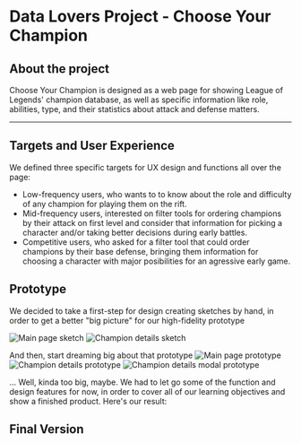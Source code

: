 # Data Lovers Project - Choose Your Champion

## About the project

Choose Your Champion is designed as a web page for showing League of Legends' champion database, as well as specific information like role, abilities, type, and their statistics about attack and defense matters.

***

## Targets and User Experience

We defined three specific targets for UX design and functions all over the page:

* Low-frequency users, who wants to to know about the role and difficulty of any champion for playing them on the rift.
* Mid-frequency users, interested on filter tools for ordering champions by their attack on first level and consider that information for picking a character and/or taking better decisions during early battles.
* Competitive users, who asked for a filter tool that could order champions by their base defense, bringing them information for choosing a character with major posibilities for an agressive early game.

## Prototype

We decided to take a first-step for design creating sketches by hand, in order to get a better "big picture" for our high-fidelity prototype

![Main page sketch](https://i.imgur.com/QaozeU3.png)
![Champion details sketch](https://i.imgur.com/HUPGm7P.png)

And then, start dreaming big about that prototype
![Main page prototype](https://i.imgur.com/D5OkAxz.jpg)
![Champion details prototype](https://i.imgur.com/JXIKGs1.png)
![Champion details modal prototype](https://i.imgur.com/2fSdCBw.png)

... Well, kinda too big, maybe. We had to let go some of the function and design features for now, in order to cover all of our learning objectives and show a finished product.
Here's our result:

## Final Version


